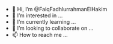 - 👋 Hi, I’m @FaiqFadhlurrahmanElHakim
- 👀 I’m interested in ...
- 🌱 I’m currently learning ...
- 💞️ I’m looking to collaborate on ...
- 📫 How to reach me ...

<!---
FaiqFadhlurrahmanElHakim/FaiqFadhlurrahmanElHakim is a ✨ special ✨ repository because its `README.md` (this file) appears on your GitHub profile.
You can click the Preview link to take a look at your changes.
--->
